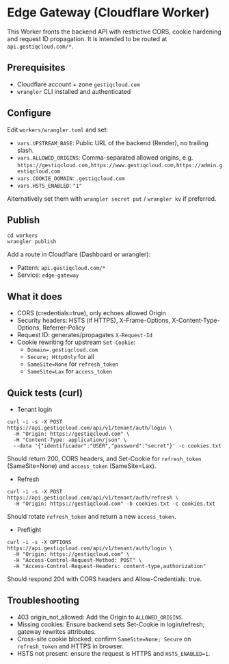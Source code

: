 # Edge Gateway (Cloudflare Worker)

This Worker fronts the backend API with restrictive CORS, cookie hardening and request ID propagation. It is intended to be routed at `api.gestiqcloud.com/*`.

## Prerequisites
- Cloudflare account + zone `gestiqcloud.com`
- `wrangler` CLI installed and authenticated

## Configure
Edit `workers/wrangler.toml` and set:
- `vars.UPSTREAM_BASE`: Public URL of the backend (Render), no trailing slash.
- `vars.ALLOWED_ORIGINS`: Comma-separated allowed origins, e.g.
  `https://gestiqcloud.com,https://www.gestiqcloud.com,https://admin.gestiqcloud.com`
- `vars.COOKIE_DOMAIN`: `.gestiqcloud.com`
- `vars.HSTS_ENABLED`: `"1"`

Alternatively set them with `wrangler secret put` / `wrangler kv` if preferred.

## Publish
```
cd workers
wrangler publish
```
Add a route in Cloudflare (Dashboard or wrangler):
- Pattern: `api.gestiqcloud.com/*`
- Service: `edge-gateway`

## What it does
- CORS (credentials=true), only echoes allowed Origin
- Security headers: HSTS (if HTTPS), X-Frame-Options, X-Content-Type-Options, Referrer-Policy
- Request ID: generates/propagates `X-Request-Id`
- Cookie rewriting for upstream `Set-Cookie`:
  - `Domain=.gestiqcloud.com`
  - `Secure; HttpOnly` for all
  - `SameSite=None` for `refresh_token`
  - `SameSite=Lax` for `access_token`

## Quick tests (curl)
- Tenant login
```
curl -i -s -X POST https://api.gestiqcloud.com/api/v1/tenant/auth/login \
  -H "Origin: https://gestiqcloud.com" \
  -H "Content-Type: application/json" \
  --data '{"identificador":"USER","password":"secret"}' -c cookies.txt
```
Should return 200, CORS headers, and Set-Cookie for `refresh_token` (SameSite=None) and `access_token` (SameSite=Lax).

- Refresh
```
curl -i -s -X POST https://api.gestiqcloud.com/api/v1/tenant/auth/refresh \
  -H "Origin: https://gestiqcloud.com" -b cookies.txt -c cookies.txt
```
Should rotate `refresh_token` and return a new `access_token`.

- Preflight
```
curl -i -s -X OPTIONS https://api.gestiqcloud.com/api/v1/tenant/auth/login \
  -H "Origin: https://gestiqcloud.com" \
  -H "Access-Control-Request-Method: POST" \
  -H "Access-Control-Request-Headers: content-type,authorization"
```
Should respond 204 with CORS headers and Allow-Credentials: true.

## Troubleshooting
- 403 origin_not_allowed: Add the Origin to `ALLOWED_ORIGINS`.
- Missing cookies: Ensure backend sets Set-Cookie in login/refresh; gateway rewrites attributes.
- Cross-site cookie blocked: confirm `SameSite=None; Secure` on `refresh_token` and HTTPS in browser.
- HSTS not present: ensure the request is HTTPS and `HSTS_ENABLED=1`.

